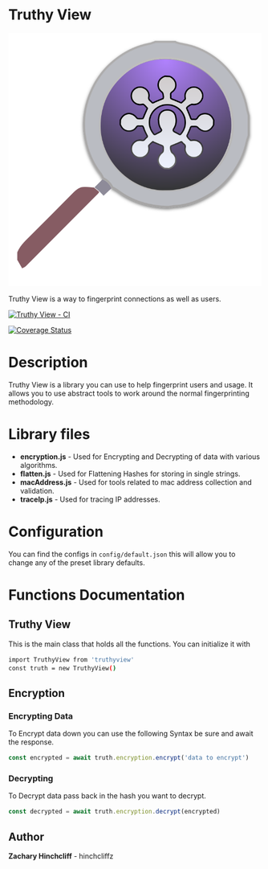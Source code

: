 # Truthy View

![Truthy View](/assets/img/logo.svg 'Truthy View logo')

Truthy View is a way to fingerprint connections as well as users.

[![Truthy View - CI](https://github.com/hinchcliffz/truthy-view/actions/workflows/node.js.yml/badge.svg)](https://github.com/hinchcliffz/truthy-view/actions/workflows/node.js.yml)

[![Coverage Status](https://coveralls.io/repos/github/hinchcliffz/truthy-view/badge.svg?t=T7lKik)](https://coveralls.io/github/hinchcliffz/truthy-view)

# Description

Truthy View is a library you can use to help fingerprint users and usage. It allows you to use abstract tools to work around the normal fingerprinting methodology.

# Library files

- **encryption.js** - Used for Encrypting and Decrypting of data with various algorithms.
- **flatten.js** - Used for Flattening Hashes for storing in single strings.
- **macAddress.js** - Used for tools related to mac address collection and validation.
- **traceIp.js** - Used for tracing IP addresses.

# Configuration

You can find the configs in `config/default.json` this will allow you to change any of the preset library defaults.

# Functions Documentation
## Truthy View
This is the main class that holds all the functions. You can initialize it with 
```bash
import TruthyView from 'truthyview'
const truth = new TruthyView()
```
## Encryption
### Encrypting Data
To Encrypt data down you can use the following Syntax be sure and await the response.
```javascript
const encrypted = await truth.encryption.encrypt('data to encrypt')
```
### Decrypting 
To Decrypt data pass back in the hash you want to decrypt.
```javascript
const decrypted = await truth.encryption.decrypt(encrypted)
```
## Author

**Zachary Hinchcliff** - hinchcliffz
